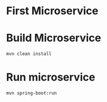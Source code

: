 # First Microservice

# Build Microservice

    mvn clean install

# Run microservice

    mvn spring-boot:run